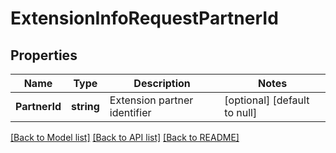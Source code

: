 # ExtensionInfoRequestPartnerId

## Properties
Name | Type | Description | Notes
------------ | ------------- | ------------- | -------------
**PartnerId** | **string** | Extension partner identifier | [optional] [default to null]

[[Back to Model list]](../README.md#documentation-for-models) [[Back to API list]](../README.md#documentation-for-api-endpoints) [[Back to README]](../README.md)


